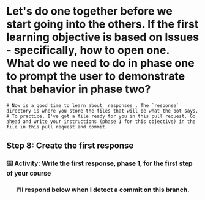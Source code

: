  # Let's do one together before we start going into the others. If the first learning objective is based on Issues - specifically, how to open one. What do we need to do in phase one to prompt the user to demonstrate that behavior in phase two?
    # Now is a good time to learn about _responses_. The `response` directory is where you store the files that will be what the bot says.
    # To practice, I've got a file ready for you in this pull request. Go ahead and write your instructions (phase 1 for this objective) in the file in this pull request and commit.

## Step 8: Create the first response

### :keyboard: Activity: Write the first response, phase 1, for the first step of your course

<h3 align="center">I'll respond below when I detect a commit on this branch.</h3>

